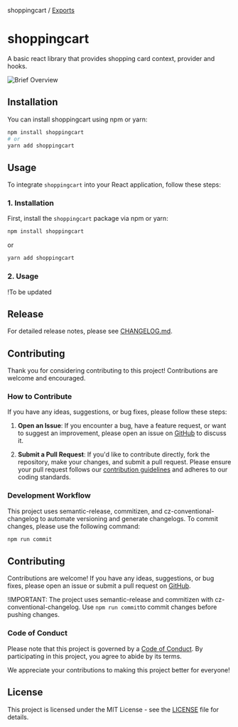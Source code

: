 shoppingcart / [Exports](modules.md)

# shoppingcart

A basic react library that provides shopping card context, provider and hooks.

![Brief Overview](https://github.com/sreed17/shoppingcart/blob/master/lib_overview.png?raw=true)

## Installation

You can install shoppingcart using npm or yarn:

```bash
npm install shoppingcart
# or
yarn add shoppingcart
```

## Usage

To integrate `shoppingcart` into your React application, follow these steps:

### 1. Installation

First, install the `shoppingcart` package via npm or yarn:

```bash
npm install shoppingcart
```

or

```bash
yarn add shoppingcart
```

### 2. Usage

!To be updated

## Release

For detailed release notes, please see [CHANGELOG.md](https://github.com/sreed17/shoppingcart/blob/master/docs/CHANGELOG.md).

## Contributing

Thank you for considering contributing to this project! Contributions are welcome and encouraged.

### How to Contribute

If you have any ideas, suggestions, or bug fixes, please follow these steps:

1. **Open an Issue**: If you encounter a bug, have a feature request, or want to suggest an improvement, please open an issue on [GitHub](https://github.com/sreed17/shoppingcart/issues) to discuss it.

2. **Submit a Pull Request**: If you'd like to contribute directly, fork the repository, make your changes, and submit a pull request. Please ensure your pull request follows our [contribution guidelines](https://github.com/sreed17/shoppingcart/blob/master/CONTRIBUTING.md) and adheres to our coding standards.

### Development Workflow

This project uses semantic-release, commitizen, and cz-conventional-changelog to automate versioning and generate changelogs. To commit changes, please use the following command:

```bash
npm run commit
```

## Contributing

Contributions are welcome! If you have any ideas, suggestions, or bug fixes, please open an issue or submit a pull request on [GitHub](https://github.com/sreed17/shoppingcart).

!IMPORTANT: The project uses semantic-release and commitizen with cz-conventional-changelog. Use `npm run commit`to commit changes before pushing changes.

### Code of Conduct

Please note that this project is governed by a [Code of Conduct](https://github.com/sreed17/shoppingcart/blob/master/CODE_OF_CONDUCT.md). By participating in this project, you agree to abide by its terms.

We appreciate your contributions to making this project better for everyone!

## License

This project is licensed under the MIT License - see the [LICENSE](https://github.com/sreed17/shoppingcart/blob/master/LICENSE) file for details.

